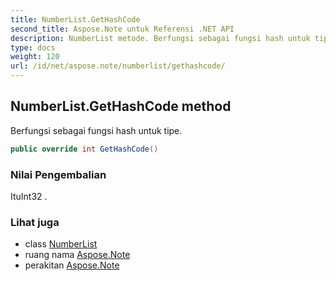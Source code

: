 ```yaml
---
title: NumberList.GetHashCode
second_title: Aspose.Note untuk Referensi .NET API
description: NumberList metode. Berfungsi sebagai fungsi hash untuk tipe.
type: docs
weight: 120
url: /id/net/aspose.note/numberlist/gethashcode/
---
```

## NumberList.GetHashCode method

Berfungsi sebagai fungsi hash untuk tipe.

```csharp
public override int GetHashCode()
```

### Nilai Pengembalian

ItuInt32 .

### Lihat juga

* class [NumberList](../)
* ruang nama [Aspose.Note](../../numberlist/)
* perakitan [Aspose.Note](../../../)


